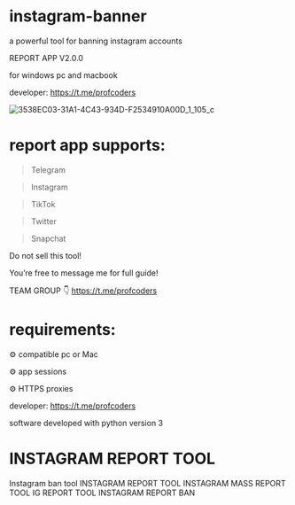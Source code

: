 # instagram-banner
a powerful tool for banning instagram accounts

REPORT APP V2.0.0

for windows pc and macbook 

developer: https://t.me/profcoders

![3538EC03-31A1-4C43-934D-F2534910A00D_1_105_c](https://github.com/user-attachments/assets/29bf00fb-b4fa-428c-b3b4-74ae598c5947)

# report app supports:

> Telegram

> Instagram 

> TikTok 

> Twitter

> Snapchat

Do not sell this tool!

You’re free to message me for full guide! 

TEAM GROUP 👇
https://t.me/profcoders

# requirements:

⚙️ compatible pc or Mac

⚙️ app sessions 

⚙️ HTTPS proxies

developer: https://t.me/profcoders

software developed with python version 3

# INSTAGRAM REPORT TOOL
Instagram ban tool
INSTAGRAM REPORT TOOL
INSTAGRAM MASS REPORT TOOL
IG REPORT TOOL
INSTAGRAM REPORT BAN
